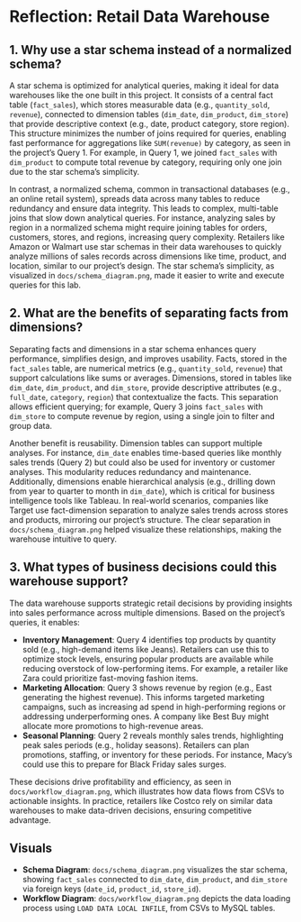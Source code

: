 # Reflection: Retail Data Warehouse

## 1. Why use a star schema instead of a normalized schema?
A star schema is optimized for analytical queries, making it ideal for data warehouses like the one built in this project. It consists of a central fact table (`fact_sales`), which stores measurable data (e.g., `quantity_sold`, `revenue`), connected to dimension tables (`dim_date`, `dim_product`, `dim_store`) that provide descriptive context (e.g., date, product category, store region). This structure minimizes the number of joins required for queries, enabling fast performance for aggregations like `SUM(revenue)` by category, as seen in the project’s Query 1. For example, in Query 1, we joined `fact_sales` with `dim_product` to compute total revenue by category, requiring only one join due to the star schema’s simplicity.

In contrast, a normalized schema, common in transactional databases (e.g., an online retail system), spreads data across many tables to reduce redundancy and ensure data integrity. This leads to complex, multi-table joins that slow down analytical queries. For instance, analyzing sales by region in a normalized schema might require joining tables for orders, customers, stores, and regions, increasing query complexity. Retailers like Amazon or Walmart use star schemas in their data warehouses to quickly analyze millions of sales records across dimensions like time, product, and location, similar to our project’s design. The star schema’s simplicity, as visualized in `docs/schema_diagram.png`, made it easier to write and execute queries for this lab.

## 2. What are the benefits of separating facts from dimensions?
Separating facts and dimensions in a star schema enhances query performance, simplifies design, and improves usability. Facts, stored in the `fact_sales` table, are numerical metrics (e.g., `quantity_sold`, `revenue`) that support calculations like sums or averages. Dimensions, stored in tables like `dim_date`, `dim_product`, and `dim_store`, provide descriptive attributes (e.g., `full_date`, `category`, `region`) that contextualize the facts. This separation allows efficient querying; for example, Query 3 joins `fact_sales` with `dim_store` to compute revenue by region, using a single join to filter and group data.

Another benefit is reusability. Dimension tables can support multiple analyses. For instance, `dim_date` enables time-based queries like monthly sales trends (Query 2) but could also be used for inventory or customer analyses. This modularity reduces redundancy and maintenance. Additionally, dimensions enable hierarchical analysis (e.g., drilling down from year to quarter to month in `dim_date`), which is critical for business intelligence tools like Tableau. In real-world scenarios, companies like Target use fact-dimension separation to analyze sales trends across stores and products, mirroring our project’s structure. The clear separation in `docs/schema_diagram.png` helped visualize these relationships, making the warehouse intuitive to query.

## 3. What types of business decisions could this warehouse support?
The data warehouse supports strategic retail decisions by providing insights into sales performance across multiple dimensions. Based on the project’s queries, it enables:
- **Inventory Management**: Query 4 identifies top products by quantity sold (e.g., high-demand items like Jeans). Retailers can use this to optimize stock levels, ensuring popular products are available while reducing overstock of low-performing items. For example, a retailer like Zara could prioritize fast-moving fashion items.
- **Marketing Allocation**: Query 3 shows revenue by region (e.g., East generating the highest revenue). This informs targeted marketing campaigns, such as increasing ad spend in high-performing regions or addressing underperforming ones. A company like Best Buy might allocate more promotions to high-revenue areas.
- **Seasonal Planning**: Query 2 reveals monthly sales trends, highlighting peak sales periods (e.g., holiday seasons). Retailers can plan promotions, staffing, or inventory for these periods. For instance, Macy’s could use this to prepare for Black Friday sales surges.

These decisions drive profitability and efficiency, as seen in `docs/workflow_diagram.png`, which illustrates how data flows from CSVs to actionable insights. In practice, retailers like Costco rely on similar data warehouses to make data-driven decisions, ensuring competitive advantage.

## Visuals
- **Schema Diagram**: `docs/schema_diagram.png` visualizes the star schema, showing `fact_sales` connected to `dim_date`, `dim_product`, and `dim_store` via foreign keys (`date_id`, `product_id`, `store_id`).
- **Workflow Diagram**: `docs/workflow_diagram.png` depicts the data loading process using `LOAD DATA LOCAL INFILE`, from CSVs to MySQL tables.